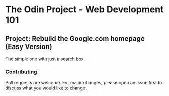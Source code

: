 # The Odin Project - Web Development 101

## Project: Rebuild the Google.com homepage (Easy Version)

The simple one with just a search box.

### Contributing

Pull requests are welcome. For major changes, please open an issue first to discuss what you would like to change.

